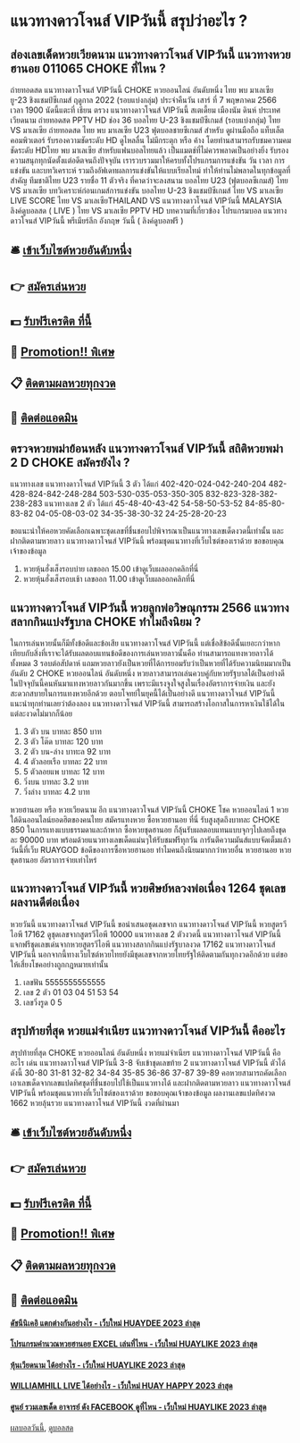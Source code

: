 # แนวทางดาวโจนส์ VIPวันนี้ สรุปว่าอะไร ?
## ส่องเลขเด็ดหวยเวียดนาม แนวทางดาวโจนส์ VIPวันนี้ แนวทางหวยฮานอย 011065 CHOKE ที่ไหน ?
ถ่ายทอดสด แนวทางดาวโจนส์ VIPวันนี้ CHOKE หวยออนไลน์ อันดับหนึ่ง ไทย พบ มาเลเซีย ยู-23 ชิงแชมป์ซีเกมส์ ฤดูกาล 2022 (รอบแบ่งกลุ่ม) ประจำคืนวัน เสาร์ ที่ 7 พฤษภาคม 2566 เวลา 1900 นัดนี้แตะที่ เธียน ตรวง แนวทางดาวโจนส์ VIPวันนี้ สเตเดี้ยม เมืองนัม ดินห์ ประเทศเวียดนาม ถ่ายทอดสด PPTV HD ช่อง 36
บอลไทย U-23 ชิงแชมป์ซีเกมส์ (รอบแบ่งกลุ่ม) ไทย VS มาเลเซีย
ถ่ายทอดสด ไทย พบ มาเลเซีย U23 ฟุตบอลชายซีเกมส์ สำหรับ ดูผ่านมือถือ แท็บเล็ต คอมพิวเตอร์ รับรองความชัดระดับ HD ดูไหลลื่น ไม่มีกระตุก หรือ ค้าง โดยท่านสามารถรับชมความคมชัดระดับ HDไทย พบ มาเลเซีย สำหรับแฟนบอลไทยแล้ว เป็นแมตช์ที่ไม่ควรพลาดเป็นอย่างยิ่ง รับรองความสนุกทุกนัดตั้งแต่อดีตจนถึงปัจจุบัน เรารวบรวมมาให้ครบทั้งโปรแกรมการแข่งขัน วัน เวลา การแข่งขัน และบทวิเคราะห์ รวมถึงอัฟเดทผลการแข่งขันให้แบบเรียลไทม์ ทำให้ท่านไม่พลาดในทุกข้อมูลที่สำคัญ
ทีมชาติไทย U23 รายชื่อ 11 ตัวจริง ที่คาดว่าจะลงสนาม
บอลไทย U23 (ฟุตบอลซีเกมส์) ไทย VS มาเลเซีย
บทวิเคราะห์ก่อนเกมส์การแข่งขัน บอลไทย U-23 ชิงแชมป์ซีเกมส์ ไทย VS มาเลเซีย
LIVE SCORE ไทย VS มาเลเซียTHAILAND VS แนวทางดาวโจนส์ VIPวันนี้ MALAYSIA
ลิงค์ดูบอลสด ( LIVE ) ไทย VS มาเลเซีย
PPTV HD 
บทความที่เกี่ยวข้อง
โปรแกรมบอล แนวทางดาวโจนส์ VIPวันนี้ พรีเมียร์ลีก อังกฤษ วันนี้ ( ลิงค์ดูบอลฟรี )

## 🛎 [เข้าเว็บไซต์หวยอันดับหนึ่ง](https://bit.ly/3BG5bNw)
## 👉 [สมัครเล่นหวย](https://bit.ly/3BG5bNw)
## 💵 [รับฟรีเครดิต ที่นี้](https://bit.ly/3C3mvgS)
## 👑 [Promotion!! พิเศษ](https://bit.ly/3C3mvgS)
## 📋 [ติดตามผลหวยทุกงวด](https://bit.ly/3C3mvgS)
## 📱 [ติดต่อแอดมิน](https://bit.ly/3C3mvgS)

## ตรวจหวยพม่าย้อนหลัง แนวทางดาวโจนส์ VIPวันนี้ สถิติหวยพม่า 2 D CHOKE สมัครยังไง ?
แนวทางเลข แนวทางดาวโจนส์ VIPวันนี้ 3 ตัว ได้แก่
402-420-024-042-240-204
482-428-824-842-248-284
503-530-035-053-350-305
832-823-328-382-238-283
แนวทางเลข 2 ตัว ได้แก่
45-48-40-43-42
54-58-50-53-52
84-85-80-83-82
04-05-08-03-02
34-35-38-30-32
24-25-28-20-23

ขอแนะนำให้คอหวยคัดเลือกเฉพาะชุดเลขที่ชื่นชอบไปพิจารณาเป็นแนวทางเลขเด็ดงวดนี้เท่านั้น และฝากติดตามหวยลาว แนวทางดาวโจนส์ VIPวันนี้ พร้อมชุดแนวทางที่เว็บไซต์ของเราด้วย
ขอขอบคุณเจ้าของข้อมูล
1. หวยหุ้นฮั่งเส็งรอบบ่าย เลขออก 15.00 เข้าดูเว็บผลออกคลิกที่นี่
2. หวยหุ้นฮั่งเส็งรอบเช้า เลขออก 11.00 เข้าดูเว็บผลออกคลิกที่นี่

## แนวทางดาวโจนส์ VIPวันนี้ หวยลูกพ่อวิษณุกรรม 2566 แนวทางสลากกินแบ่งรัฐบาล CHOKE ทำไมถึงนิยม ?
ในการเล่นหวยนั้นก็มีทั้งข้อดีและข้อเสีย แนวทางดาวโจนส์ VIPวันนี้ แต่เชื่อสิข้อดีนั้นเยอะกว่าหากเทียบกับสิ่งที่เราจะได้รับผลตอบแทนข้อดีของการเล่นหวยลาวนั้นคือ ท่านสามารถแทงหวยลาวได้ทั้งหมด 3 รอบต่อสัปดาห์ แถมหวยลาวยังเป็นหวยที่ได้การยอมรับว่าเป็นหวยที่ได้รับความนิยมมากเป็นอันดับ 2 CHOKE หวยออนไลน์ อันดับหนึ่ง หวยลาวสามารถเล่นควบคู่กับหวยรัฐบาลได้เป็นอย่างดี ในปัจจุบันนี้คนหันมาแทงหวยลาวกันมากขึ้น เพราะมีแรงจูงใจสูงในเรื่องอัตราการจ่ายเงิน และยังสะดวกสบายในการแทงหวยอีกด้วย ตอบโจทย์ในยุคนี้ได้เป็นอย่างดี แนวทางดาวโจนส์ VIPวันนี้ แนะนำทุกท่านเลยว่าต้องลอง แนวทางดาวโจนส์ VIPวันนี้ สามารถสร้างโอกาสในการหาเงินใช้ได้ในแต่ละงวดไม่มากก็น้อย
1. 3 ตัว บน บาทละ 850 บาท
2. 3 ตัว โต๊ด บาทละ 120 บาท
3. 2 ตัว บน-ล่าง บาทะล 92 บาท
4. 4 ตัวลอยเรือ บาทละ 22 บาท
5. 5 ตัวลอยแพ บาทละ 12 บาท
6. วิ่งบน บาทละ 3.2 บาท
7. วิ่งล่าง บาทละ 4.2 บาท

หวยฮานอย หรือ หวยเวียดนาม อีก แนวทางดาวโจนส์ VIPวันนี้ CHOKE โชค หวยออนไลน์ 1 หวยใต้ดินออนไลน์ยอดฮิตของคนไทย สมัครแทงหวย ซื้อหวยฮานอย ที่นี่ รับสูงสุดถึงบาทละ CHOKE 850 ในการแทงแบบธรรมดาและถ้าหาก ซื้อหวยชุดฮานอย ก็ลุ้นรับผลตอบแทนแบบจุกๆไปเลยถึงชุดละ 90000 บาท พร้อมด้วยแนวทางเลขเด็ดแม่นๆให้รับชมฟรีทุกวัน การันตีความมันส์แบบจัดเต็มแล้ววันนี้ที่เว็บ RUAYGOD
ข้อดีของการซื้อหวยฮานอย ทำไมคนถึงนิยมมากกว่าหวยอื่น
หวยฮานอย หวยชุดฮานอย อัตราการจ่ายเท่าไหร่

## แนวทางดาวโจนส์ VIPวันนี้ หวยศิษย์หลวงพ่อเนื่อง 1264 ชุดเลขผลงานดีต่อเนื่อง
หวยวันนี้ แนวทางดาวโจนส์ VIPวันนี้ ขอนำเสนอชุดเลขจาก แนวทางดาวโจนส์ VIPวันนี้ หวยสูตรวีไอพี 17162 ดูชุดเลขจากสูตรวีไอพี 10000 แนวทางเลข 2 ตัวงวดนี้ แนวทางดาวโจนส์ VIPวันนี้ แจกฟรีชุดเลขเด่นจากหวยสูตรวีไอพี แนวทางสลากกินแบ่งรัฐบาลงวด 17162 แนวทางดาวโจนส์ VIPวันนี้ นอกจากนี้ทางเว็บไซต์หวยไทยยังมีชุดเลขจากหวยไทยรัฐให้ติดตามกันทุกงวดอีกด้วย แต่ขอให้เสี่ยงโชคอย่างถูกกฎหมายเท่านั้น
1. เลขฟัน 5555555555555
2. เลข 2 ตัว 01 03 04 51 53 54
3. เลขวิ่งรูด 0 5

## สรุปท้ายที่สุด หวยแม่จำเนียร แนวทางดาวโจนส์ VIPวันนี้ คืออะไร
สรุปท้ายที่สุด CHOKE หวยออนไลน์ อันดับหนึ่ง หวยแม่จำเนียร แนวทางดาวโจนส์ VIPวันนี้ คืออะไร เด่น แนวทางดาวโจนส์ VIPวันนี้ 3-8 จับเข้าชุดเลขท้าย 2 แนวทางดาวโจนส์ VIPวันนี้ ตัวได้ดังนี้
30-80
31-81
32-82
34-84
35-85
36-86
37-87
39-89
คอหวยสามารถคัดเลือกเอาเลขเด็ดจากเลขแปดทิศชุดที่ชื่นชอบไปใช้เป็นแนวทางได้ และฝากติดตามหวยลาว แนวทางดาวโจนส์ VIPวันนี้ พร้อมชุดแนวทางที่เว็บไซต์ของเราด้วย
ขอขอบคุณเจ้าของข้อมูล
ผลงานเลขแปดทิศงวด 1662 หวยลุ้นรวย แนวทางดาวโจนส์ VIPวันนี้ งวดที่ผ่านมา


## 🛎 [เข้าเว็บไซต์หวยอันดับหนึ่ง](https://bit.ly/3BG5bNw)
## 👉 [สมัครเล่นหวย](https://bit.ly/3BG5bNw)
## 💵 [รับฟรีเครดิต ที่นี้](https://bit.ly/3C3mvgS)
## 👑 [Promotion!! พิเศษ](https://bit.ly/3C3mvgS)
## 📋 [ติดตามผลหวยทุกงวด](https://bit.ly/3C3mvgS)
## 📱 [ติดต่อแอดมิน](https://bit.ly/3C3mvgS)

#### [ดัชนีนิเคอิ แตกต่างกันอย่างไร - เว็บใหม่ HUAYDEE 2023 ล่าสุด](https://atom.io/themes/ดัชนีนิเคอิ%20แตกต่างกันอย่างไร%20-%20เว็บใหม่%20huaydee%202023%20ล่าสุด)
#### [โปรแกรมคํานวณหวยฮานอย EXCEL เล่นที่ไหน - เว็บใหม่ HUAYLIKE 2023 ล่าสุด](https://atom.io/themes/โปรแกรมคํานวณหวยฮานอย%20excel%20เล่นที่ไหน%20-%20เว็บใหม่%20huaylike%202023%20ล่าสุด)
#### [หุ้นเวียดนาม ได้อย่างไร - เว็บใหม่ HUAYLIKE 2023 ล่าสุด](https://atom.io/themes/หุ้นเวียดนาม%20ได้อย่างไร%20-%20เว็บใหม่%20huaylike%202023%20ล่าสุด)
#### [WILLIAMHILL LIVE ได้อย่างไร - เว็บใหม่ HUAY HAPPY 2023 ล่าสุด](https://atom.io/themes/williamhill%20live%20ได้อย่างไร%20-%20เว็บใหม่%20huay%20happy%202023%20ล่าสุด)
#### [ศูนย์ รวมเลขเด็ด อาจารย์ ดัง FACEBOOK ดูที่ไหน - เว็บใหม่ HUAYLIKE 2023 ล่าสุด](https://atom.io/themes/ศูนย์%20รวมเลขเด็ด%20อาจารย์%20ดัง%20facebook%20ดูที่ไหน%20-%20เว็บใหม่%20huaylike%202023%20ล่าสุด)

[ผลบอลวันนี้](https://siamsport.tv "ผลบอลวันนี้"), [ดูบอลสด](https://siamsport.tv/ดูบอลสด "ดูบอลสด")